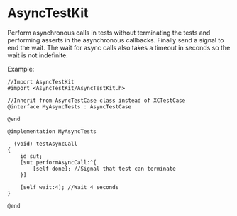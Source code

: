 AsyncTestKit
============

Perform asynchronous calls in tests without terminating the tests and performing asserts in the asynchronous callbacks. Finally send a signal to end the wait. The wait for async calls also takes a timeout in seconds so the wait is not indefinite.

Example:

```
//Import AsyncTestKit
#import <AsyncTestKit/AsyncTestKit.h>

//Inherit from AsyncTestCase class instead of XCTestCase
@interface MyAsyncTests : AsyncTestCase

@end

@implementation MyAsyncTests

- (void) testAsyncCall
{
    id sut;
    [sut performAsyncCall:^{
        [self done]; //Signal that test can terminate
    }]
    
    [self wait:4]; //Wait 4 seconds
}

@end
```

